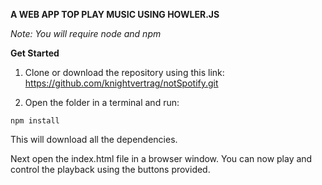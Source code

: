 **A WEB APP TOP PLAY MUSIC USING HOWLER.JS**

*Note: You will require node and npm*

**Get Started**

1. Clone or download the repository using this link: https://github.com/knightvertrag/notSpotify.git

1. Open the folder in a terminal and run:

```
npm install

```
This will download all the dependencies.

Next open the index.html file in a browser window. You can now play and control the playback using the buttons provided.


